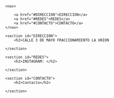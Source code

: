 
<html lang="es">
<head>
    <meta charset="UTF-8">
    <meta name="viewport" content="width=device-width, initial-scale=1.0">
    <title>VANITE_I</title>
    <style>
        /* Agrega estilos opcionales para mejorar la apariencia de la página */
        body {
            font-family: Arial, sans-serif;
            margin: 20px;
        }
        header {
            text-align: center;
            padding: 20px;
            background-color: #f0f0f0;
        }
        nav {
            display: flex;
            justify-content: center;
            background-color: #333;
            padding: 10px;
        }
        nav a {
            color: white;
            text-decoration: none;
            padding: 10px 20px;
            margin: 0 10px;
        }
        section {
            max-width: 800px;
            margin: 20px auto;
            text-align: justify;
        }
    </style>
</head>
<body>



    <nav>
    
        <a href="#DIRECCION">DIRECCION</a>
        <a href="#REDES">REDES</a>
        <a href="#CONTACTO">CONTACTO</a>
    </nav>

    <section id="DIRECCION">
        <h2>CALLE 3 DE MAYO FRACCIONAMIENTO LA UNION
    
    </section>

    <section id="REDES">
        <h2>INSTAGRAM: </h2>
  
    </section>

    <section id="CONTACTO">
        <h2>Contacto</h2>
    
    </section>

</body>
</html>
